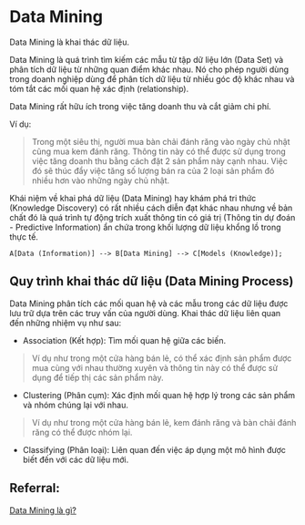 # Data Mining

Data Mining là khai thác dữ liệu.

Data Mining là quá trình tìm kiếm các mẫu từ tập dữ liệu lớn (Data Set) và phân tích dữ liệu từ những quan điểm khác nhau. Nó cho phép người dùng trong doanh nghiệp dùng để phân tích dữ liệu từ nhiều góc độ khác nhau và tóm tắt các mối quan hệ xác định (relationship).

Data Mining rất hữu ích trong việc tăng doanh thu và cắt giảm chi phí.

Ví dụ:
> Trong một siêu thị, người mua bàn chải đánh răng vào ngày chủ nhật cũng mua kem đánh răng. Thông tin này có thể được sử dụng trong việc tăng doanh thu bằng cách đặt 2 sản phẩm này cạnh nhau. Việc đó sẽ thúc đẩy việc tăng số lượng bán ra của 2 loại sản phẩm đó nhiều hơn vào những ngày chủ nhật.

Khái niệm về khai phá dữ liệu (Data Mining) hay khám phá tri thức (Knowledge Discovery) có rất nhiều cách diễn đạt khác nhau nhưng về bản chất đó là quá trình tự động trích xuất thông tin có giá trị (Thông tin dự đoán - Predictive Information) ẩn chứa trong khối lượng dữ liệu khổng lồ trong thực tế.

```mermaid
A[Data (Information)] --> B[Data Mining] --> C[Models (Knowledge)];
```

## Quy trình khai thác dữ liệu (Data Mining Process)

Data Mining phân tích các mối quan hệ và các mẫu trong các dữ liệu được lưu trữ dựa trên các truy vấn của người dùng. Khai thác dữ liệu liên quan đến những nhiệm vụ như sau:

- Association (Kết hợp): Tìm mối quan hệ giữa các biến.
> Ví dụ như trong một cửa hàng bán lẻ, có thể xác định sản phẩm được mua cùng với nhau thường xuyên và thông tin này có thể được sử dụng để tiếp thị các sản phẩm này.

- Clustering (Phân cụm): Xác định mối quan hệ hợp lý trong các sản phẩm và nhóm chúng lại với nhau.
> Ví dụ như trong một cửa hàng bán lẻ, kem đánh răng và bàn chải đánh răng có thể được nhóm lại.

- Classifying (Phân loại): Liên quan đến việc áp dụng một mô hình được biết đến với các dữ liệu mới.

## Referral:
[Data Mining là gì?](http://forums.bsdinsight.com/threads/data-mining-la-gi.1007/)
